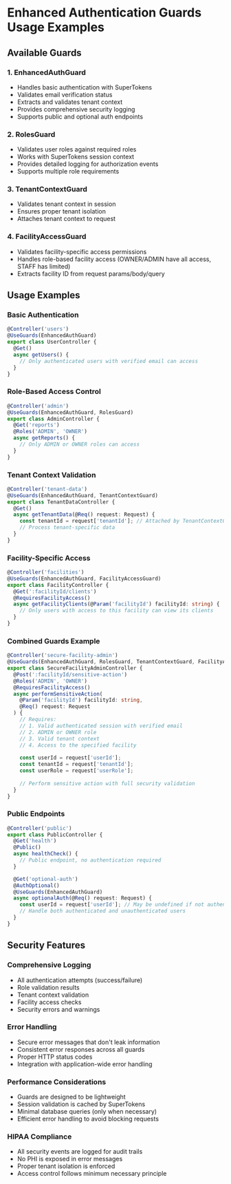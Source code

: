 # Enhanced Authentication Guards Usage Examples

## Available Guards

### 1. EnhancedAuthGuard
- Handles basic authentication with SuperTokens
- Validates email verification status
- Extracts and validates tenant context
- Provides comprehensive security logging
- Supports public and optional auth endpoints

### 2. RolesGuard
- Validates user roles against required roles
- Works with SuperTokens session context
- Provides detailed logging for authorization events
- Supports multiple role requirements

### 3. TenantContextGuard
- Validates tenant context in session
- Ensures proper tenant isolation
- Attaches tenant context to request

### 4. FacilityAccessGuard
- Validates facility-specific access permissions
- Handles role-based facility access (OWNER/ADMIN have all access, STAFF has limited)
- Extracts facility ID from request params/body/query

## Usage Examples

### Basic Authentication
```typescript
@Controller('users')
@UseGuards(EnhancedAuthGuard)
export class UserController {
  @Get()
  async getUsers() {
    // Only authenticated users with verified email can access
  }
}
```

### Role-Based Access Control
```typescript
@Controller('admin')
@UseGuards(EnhancedAuthGuard, RolesGuard)
export class AdminController {
  @Get('reports')
  @Roles('ADMIN', 'OWNER')
  async getReports() {
    // Only ADMIN or OWNER roles can access
  }
}
```

### Tenant Context Validation
```typescript
@Controller('tenant-data')
@UseGuards(EnhancedAuthGuard, TenantContextGuard)
export class TenantDataController {
  @Get()
  async getTenantData(@Req() request: Request) {
    const tenantId = request['tenantId']; // Attached by TenantContextGuard
    // Process tenant-specific data
  }
}
```

### Facility-Specific Access
```typescript
@Controller('facilities')
@UseGuards(EnhancedAuthGuard, FacilityAccessGuard)
export class FacilityController {
  @Get(':facilityId/clients')
  @RequiresFacilityAccess()
  async getFacilityClients(@Param('facilityId') facilityId: string) {
    // Only users with access to this facility can view its clients
  }
}
```

### Combined Guards Example
```typescript
@Controller('secure-facility-admin')
@UseGuards(EnhancedAuthGuard, RolesGuard, TenantContextGuard, FacilityAccessGuard)
export class SecureFacilityAdminController {
  @Post(':facilityId/sensitive-action')
  @Roles('ADMIN', 'OWNER')
  @RequiresFacilityAccess()
  async performSensitiveAction(
    @Param('facilityId') facilityId: string,
    @Req() request: Request
  ) {
    // Requires:
    // 1. Valid authenticated session with verified email
    // 2. ADMIN or OWNER role
    // 3. Valid tenant context
    // 4. Access to the specified facility
    
    const userId = request['userId'];
    const tenantId = request['tenantId'];
    const userRole = request['userRole'];
    
    // Perform sensitive action with full security validation
  }
}
```

### Public Endpoints
```typescript
@Controller('public')
export class PublicController {
  @Get('health')
  @Public()
  async healthCheck() {
    // Public endpoint, no authentication required
  }

  @Get('optional-auth')
  @AuthOptional()
  @UseGuards(EnhancedAuthGuard)
  async optionalAuth(@Req() request: Request) {
    const userId = request['userId']; // May be undefined if not authenticated
    // Handle both authenticated and unauthenticated users
  }
}
```

## Security Features

### Comprehensive Logging
- All authentication attempts (success/failure)
- Role validation results
- Tenant context validation
- Facility access checks
- Security errors and warnings

### Error Handling
- Secure error messages that don't leak information
- Consistent error responses across all guards
- Proper HTTP status codes
- Integration with application-wide error handling

### Performance Considerations
- Guards are designed to be lightweight
- Session validation is cached by SuperTokens
- Minimal database queries (only when necessary)
- Efficient error handling to avoid blocking requests

### HIPAA Compliance
- All security events are logged for audit trails
- No PHI is exposed in error messages
- Proper tenant isolation is enforced
- Access control follows minimum necessary principle